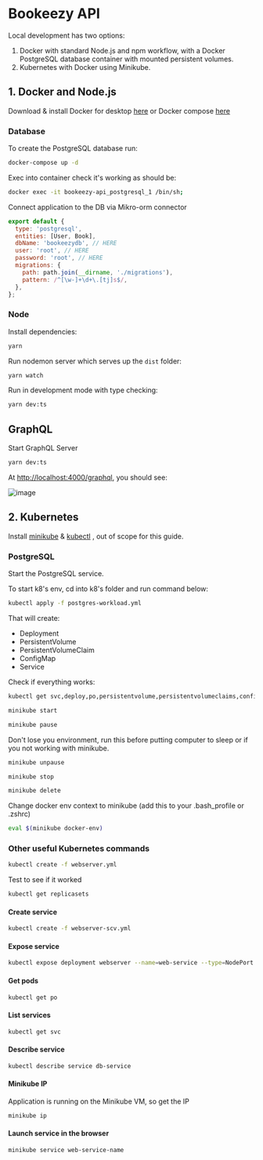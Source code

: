 # Bookeezy API

Local development has two options:

1. Docker with standard Node.js and npm workflow, with a Docker PostgreSQL database container with mounted persistent volumes.
2. Kubernetes with Docker using Minikube.

## 1. Docker and Node.js

Download & install Docker for desktop [here](https://www.docker.com/get-started) or Docker compose [here](https://docs.docker.com/compose/)

### Database

To create the PostgreSQL database run:

```bash
docker-compose up -d
```

Exec into container check it's working as should be:

```bash
docker exec -it bookeezy-api_postgresql_1 /bin/sh;
```

Connect application to the DB via Mikro-orm connector

```javascript
export default {
  type: 'postgresql',
  entities: [User, Book],
  dbName: 'bookeezydb', // HERE
  user: 'root', // HERE
  password: 'root', // HERE
  migrations: {
    path: path.join(__dirname, './migrations'),
    pattern: /^[\w-]+\d+\.[tj]s$/,
  },
};
```

### Node

Install dependencies:

```bash
yarn
```

Run nodemon server which serves up the `dist` folder:

```bash
yarn watch
```

Run in development mode with type checking:

```bash
yarn dev:ts
```

## GraphQL

Start GraphQL Server

```bash
yarn dev:ts
```

At [http://localhost:4000/graphql](http://localhost:4000/graphql), you should see:

![image](https://user-images.githubusercontent.com/210504/134149956-6c794560-60f3-4e2b-969b-0786fd5c8a35.png)

## 2. Kubernetes

Install [minikube](www.minikube.sigs.k8s.io) & [kubectl](https://kubernetes.io/docs/tasks/tools/) , out of scope for this guide.

### PostgreSQL

Start the PostgreSQL service.

To start k8's env, cd into k8's folder and run command below:

```bash
kubectl apply -f postgres-workload.yml
```

That will create:

- Deployment
- PersistentVolume
- PersistentVolumeClaim
- ConfigMap
- Service

Check if everything works:

```bash
kubectl get svc,deploy,po,persistentvolume,persistentvolumeclaims,configmaps
```

```bash
minikube start
```

```bash
minikube pause
```

Don't lose you environment, run this before putting computer to sleep or if you not working with minikube.

```bash
minikube unpause
```

```bash
minikube stop
```

```bash
minikube delete
```

Change docker env context to minikube (add this to your .bash_profile or .zshrc)

```bash
eval $(minikube docker-env)
```

### Other useful Kubernetes commands

```bash
kubectl create -f webserver.yml
```

Test to see if it worked

```bash
kubectl get replicasets
```

#### Create service

```bash
kubectl create -f webserver-scv.yml
```

#### Expose service

```bash
kubectl expose deployment webserver --name=web-service --type=NodePort
```

#### Get pods

```bash
kubectl get po
```

#### List services

```bash
kubectl get svc
```

#### Describe service

```bash
kubectl describe service db-service
```

#### Minikube IP

Application is running on the Minikube VM, so get the IP

```bash
minikube ip
```

#### Launch service in the browser

```bash
minikube service web-service-name
```
